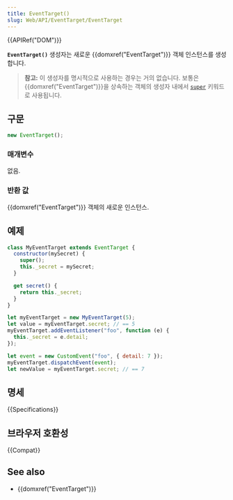 ```yaml
---
title: EventTarget()
slug: Web/API/EventTarget/EventTarget
---
```


{{APIRef("DOM")}}

**`EventTarget()`** 생성자는 새로운 {{domxref("EventTarget")}} 객체 인스턴스를 생성합니다.

> **참고:** 이 생성자를 명시적으로 사용하는 경우는 거의 없습니다. 보통은 {{domxref("EventTarget")}}을 상속하는 객체의 생성자 내에서 [`super`](/ko/docs/Web/JavaScript/Reference/Operators/super) 키워드로 사용됩니다.

## 구문

```js
new EventTarget();
```

### 매개변수

없음.

### 반환 값

{{domxref("EventTarget")}} 객체의 새로운 인스턴스.

## 예제

```js
class MyEventTarget extends EventTarget {
  constructor(mySecret) {
    super();
    this._secret = mySecret;
  }

  get secret() {
    return this._secret;
  }
}

let myEventTarget = new MyEventTarget(5);
let value = myEventTarget.secret; // == 5
myEventTarget.addEventListener("foo", function (e) {
  this._secret = e.detail;
});

let event = new CustomEvent("foo", { detail: 7 });
myEventTarget.dispatchEvent(event);
let newValue = myEventTarget.secret; // == 7
```

## 명세

{{Specifications}}

## 브라우저 호환성

{{Compat}}

## See also

- {{domxref("EventTarget")}}
